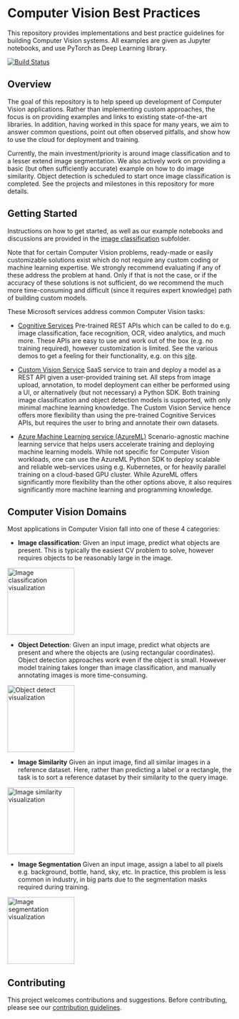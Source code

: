 # Computer Vision Best Practices

This repository provides implementations and best practice guidelines for building Computer Vision systems. All examples are given as Jupyter notebooks, and use PyTorch as Deep Learning library.

[![Build Status](https://dev.azure.com/best-practices/computervision/_apis/build/status/Build-UnitTest?branchName=staging)](https://dev.azure.com/best-practices/computervision/_build/latest?definitionId=2&branchName=staging)

## Overview

The goal of this repository is to help speed up development of Computer Vision applications. Rather than implementing custom approaches, the focus is on providing examples and links to existing state-of-the-art libraries. In addition, having worked in this space for many years, we aim to answer common questions, point out often observed pitfalls, and show how to use the cloud for deployment and training.

Currently, the main investment/priority is around image classification and to a lesser extend image segmentation. We also actively work on providing a basic (but often sufficiently accurate) example on how to do image similarity. Object detection is scheduled to start once image classification is completed. See the projects and milestones in this repository for more details.


## Getting Started

Instructions on how to get started, as well as our example notebooks and discussions are provided in the [image classification](image_classification/README.md) subfolder.

Note that for certain Computer Vision problems, ready-made or easily customizable solutions exist which do not require any custom coding or machine learning expertise. We strongly recommend evaluating if any of these address the problem at hand. Only if that is not the case, or if the accuracy of these solutions is not sufficient, do we recommend the much more time-consuming and difficult (since it requires expert knowledge) path of building custom models.

These Microsoft  services address common Computer Vision tasks:

- [Cognitive Services](https://azure.microsoft.com/en-us/services/cognitive-services/directory/vision/)
Pre-trained REST APIs which can be called to do e.g. image classification, face recognition, OCR, video analytics, and much more. These APIs are easy to use and work out of the box (e.g. no training required), however customization is limited. See the various demos to get a feeling for their functionality, e.g. on this [site](https://azure.microsoft.com/en-us/services/cognitive-services/computer-vision/).


- [Custom Vision Service](https://azure.microsoft.com/en-us/services/cognitive-services/custom-vision-service/)
SaaS service to train and deploy a model as a REST API given a user-provided training set. All steps from image upload, annotation, to model deployment can either be performed using a UI, or alternatively (but not necessary) a Python SDK. Both training image classification and object detection models is supported, with only minimal machine learning knowledge. The Custom Vision Service hence offers more flexibility than using the pre-trained Cognitive Services APIs, but requires the user to bring and annotate their own datasets.

- [Azure Machine Learning service (AzureML)](https://azure.microsoft.com/en-us/services/machine-learning-service/)
Scenario-agnostic machine learning service that helps users accelerate training and deploying machine learning models. While not specific for Computer Vision workloads, one can use the AzureML Python SDK to deploy scalable and reliable web-services using e.g. Kubernetes, or for heavily parallel training on a cloud-based GPU cluster. While AzureML offers significantly more flexibility than the other options above, it also requires significantly more machine learning and programming knowledge.


## Computer Vision Domains

Most applications in Computer Vision fall into one of these 4 categories:

- **Image classification**: Given an input image, predict what objects are present. This is typically the easiest CV problem to solve, however requires objects to be reasonably large in the image.
<img align="center" src="https://cvbp.blob.core.windows.net/public/images/document_images/intro_ic_vis.jpg" height="150" alt="Image classification visualization"/>  

- **Object Detection**: Given an input image, predict what objects are present and where the objects are (using rectangular coordinates). Object detection approaches work even if the object is small. However model training takes longer than image classification, and manually annotating images is more time-consuming.
<img align="center" src="https://cvbp.blob.core.windows.net/public/images/document_images/intro_od_vis.jpg" height="150" alt="Object detect visualization"/>

- **Image Similarity** Given an input image, find all similar images in a reference dataset. Here, rather than predicting a label or a rectangle, the task is to sort a reference dataset by their similarity to the query image.
<img align="center" src="https://cvbp.blob.core.windows.net/public/images/document_images/intro_is_vis.jpg" height="150" alt="Image similarity visualization"/>

- **Image Segmentation** Given an input image, assign a label to all pixels e.g. background, bottle, hand, sky, etc. In practice, this problem is less common in industry, in big parts due to the segmentation masks required during training.
<img align="center" src="https://cvbp.blob.core.windows.net/public/images/document_images/intro_iseg_vis.jpg" height="150" alt="Image segmentation visualization"/>


## Contributing
This project welcomes contributions and suggestions. Before contributing, please see our [contribution guidelines](CONTRIBUTING.md).
